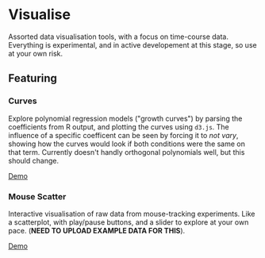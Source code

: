 # Visualise

Assorted data visualisation tools, with a focus on time-course data.
Everything is experimental, and in active developement at this stage,
so use at your own risk.

## Featuring

### Curves

Explore polynomial regression models ("growth curves")
by parsing the coefficients from R output, and plotting
the curves using `d3.js`.
The influence of a specific coefficent can be seen by forcing
it to *not vary*, showing how the curves would look if both
conditions were the same on that term.
Currently doesn't handly orthogonal polynomials well,
but this should change.

[Demo](http://eointravers.github.io/curves/)

### Mouse Scatter

Interactive visualisation of raw data from mouse-tracking experiments.
Like a scatterplot, with play/pause buttons, and a slider to explore
at your own pace. (**NEED TO UPLOAD EXAMPLE DATA FOR THIS**).

[Demo](http://eointravers.github.io/scatter/)
